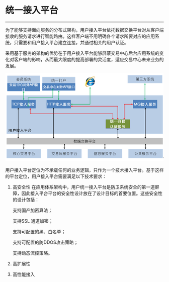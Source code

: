 # 统一接入平台

---

为了能够支持面向服务的分布式架构，用户接入平台依托数据交换平台对从客户端接收的服务请求进行智能路由。这样客户端不用明确各个请求所要对应的应用系统，只需要和用户接入平台建立连接，并通过相关的用户认证。

采用基于服务的架构的优势在于用户接入平台能够屏蔽交易中心后台应用系统的变化对客户端的影响，从而最大限度的提高部署的灵活度，适应交易中心未来业务的发展。

![](/assets/import3.png)

用户接入平台定位为不承载任何的业务逻辑，只作为一个技术接入平台。基于这样的平台定位，用户接入平台需要满足以下技术要求：

1. 高安全性
   在应用体系架构中，用户统一接入平台是防卫系统安全的第一道屏障，因此接入平台平台的安全性设计放在了设计目标的首要位置。这些安全性的设计包括：  
  
   支持国产加密算法；

   支持SSL 通道加密；

   支持可配置的黑、白名单；

   支持可配置的防DDOS攻击策略；

   支持动态流控策略。

2. 高扩展性

3. 高性能接入



